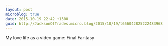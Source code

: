 ```yaml
---
layout: post
microblog: true
date: 2015-10-19 22:42 +1300
guid: http://JacksonOfTrades.micro.blog/2015/10/19/t656042825222483968.html
---
```

My love life as a video game: Final Fantasy
